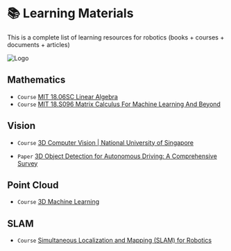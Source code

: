 # 📚 Learning Materials

This is a complete list of learning resources for robotics (books + courses + documents + articles)

![Logo](https://engineering.case.edu/sites/default/files/styles/_none/public/robot-mantis067.jpg?itok=uP1ETa80)


## Mathematics
- `Course` [MIT 18.06SC Linear Algebra](https://youtube.com/playlist?list=PL221E2BBF13BECF6C&si=MwA9x5Hd-d-nEVzK)
- `Course` [MIT 18.S096 Matrix Calculus For Machine Learning And Beyond](https://youtube.com/playlist?list=PLUl4u3cNGP62EaLLH92E_VCN4izBKK6OE&si=GuRYITbFk-uKapgG)


## Vision
- `Course` [3D Computer Vision | National University of Singapore](https://youtube.com/playlist?list=PLxg0CGqViygP47ERvqHw_v7FVnUovJeaz&si=PfXi_ueJKLd2si8H)

- `Paper` [3D Object Detection for Autonomous Driving: A Comprehensive Survey](https://arxiv.org/abs/2206.09474)


## Point Cloud
- `Course` [3D Machine Learning](https://youtube.com/playlist?list=PLyi5FHzX7hBzv6p_USmzLvL8TBKWljOph&si=SrA0O0vz3RNTmfny)


## SLAM
- `Course` [Simultaneous Localization and Mapping (SLAM) for Robotics](https://youtube.com/playlist?list=PLZ_sI4f41TGtsqgT6cMLCUCYOT7mCjBMM&si=5HwbbZYfaM1lu3y1)

